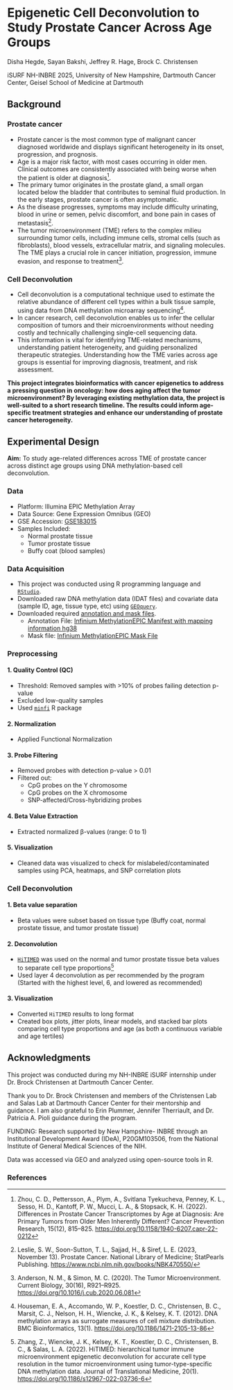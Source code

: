 # Epigenetic Cell Deconvolution to Study Prostate Cancer Across Age Groups
Disha Hegde, Sayan Bakshi, Jeffrey R. Hage, Brock C. Christensen

iSURF NH-INBRE 2025, University of New Hampshire, Dartmouth Cancer Center, Geisel School of Medicine at Dartmouth

## Background
### Prostate cancer
  * Prostate cancer is the most common type of malignant cancer diagnosed worldwide and displays significant heterogeneity in its onset, progression, and prognosis.
  * Age is a major risk factor, with most cases occurring in older men. Clinical outcomes are consistently associated with being worse when the patient is older at diagnosis[^1].
  * The primary tumor originates in the prostate gland, a small organ located below the bladder that contributes to seminal fluid production. In the early stages, prostate cancer is often asymptomatic.
  * As the disease progresses, symptoms may include difficulty urinating, blood in urine or semen, pelvic discomfort, and bone pain in cases of metastasis[^2].
  * The tumor microenvironment (TME) refers to the complex milieu surrounding tumor cells, including immune cells, stromal cells (such as fibroblasts), blood vessels, extracellular matrix, and signaling molecules. The TME plays a crucial role in cancer initiation, progression, immune evasion, and response to treatment[^3]. 

### Cell Deconvolution
  * Cell deconvolution is a computational technique used to estimate the relative abundance of different cell types within a bulk tissue sample, using data from DNA methylation microarray sequencing[^4].
  * In cancer research, cell deconvolution enables us to infer the cellular composition of tumors and their microenvironments without needing costly and technically challenging single-cell sequencing data.
  * This information is vital for identifying TME-related mechanisms, understanding patient heterogeneity, and guiding personalized therapeutic strategies. Understanding how the TME varies across age groups is essential for improving diagnosis, treatment, and risk assessment.

**This project integrates bioinformatics with cancer epigenetics to address a pressing question in oncology: how does aging affect the tumor microenvironment? By leveraging existing methylation data, the project is well-suited to a short research timeline. The results could inform age-specific treatment strategies and enhance our understanding of prostate cancer heterogeneity.**

## Experimental Design 
**Aim:** To study age-related differences across TME of prostate cancer across distinct age groups using DNA methylation-based cell deconvolution. 

### Data
  * Platform: Illumina EPIC Methylation Array
  * Data Source: Gene Expression Omnibus (GEO)
  * GSE Accession: [GSE183015](https://www.ncbi.nlm.nih.gov/geo/query/acc.cgi?acc=GSE183015)
  * Samples Included:
    - Normal prostate tissue
    - Tumor prostate tissue
    - Buffy coat (blood samples)

 ### Data Acquisition
  * This project was conducted using R programming language and [`RStudio`](https://rstudio-education.github.io/hopr/starting.html).
  * Downloaded raw DNA methylation data (IDAT files) and covariate data (sample ID, age, tissue type, etc) using [`GEOquery`](https://bioconductor.org/packages/release/bioc/html/GEOquery.html).
  * Downloaded required [annotation and mask files](https://zwdzwd.github.io/InfiniumAnnotation#human).
    * Annotation File: [Infinium MethylationEPIC Manifest with mapping information hg38](https://github.com/zhou-lab/InfiniumAnnotationV1/raw/main/Anno/EPIC/archive/202209/EPIC.hg38.manifest.tsv.gz)
    * Mask file: [Infinium MethylationEPIC Mask File](https://github.com/zhou-lab/InfiniumAnnotationV1/raw/main/Anno/EPIC/archive/202209/EPIC.hg38.mask.tsv.gz)

### Preprocessing 
#### 1. Quality Control (QC) 
 * Threshold: Removed samples with >10% of probes failing detection p-value
 * Excluded low-quality samples
 * Used [`minfi`](https://bioconductor.org/packages/3.20/bioc/vignettes/minfi/inst/doc/minfi.html) R package

#### 2. Normalization
 * Applied Functional Normalization 

#### 3. Probe Filtering
 * Removed probes with detection p-value > 0.01
 * Filtered out:
   - CpG probes on the Y chromosome
   - CpG probes on the X chromosome
   - SNP-affected/Cross-hybridizing probes

#### 4. Beta Value Extraction
 * Extracted normalized β-values (range: 0 to 1)

#### 5. Visualization
 * Cleaned data was visualized to check for mislabeled/contaminated samples using PCA, heatmaps, and SNP correlation plots

### Cell Deconvolution
#### 1. Beta value separation
 * Beta values were subset based on tissue type (Buffy coat, normal prostate tissue, and tumor prostate tissue)

#### 2. Deconvolution
 * [`HiTIMED`](https://github.com/SalasLab/HiTIMED) was used on the normal and tumor prostate tissue beta values to separate cell type proportions[^5]
 * Used layer 4 deconvolution as per recommended by the program (Started with the highest level, 6, and lowered as recommended)

#### 3. Visualization
 * Converted `HiTIMED` results to long format
 * Created box plots, jitter plots, linear models, and stacked bar plots comparing cell type proportions and age (as both a continuous variable and age tertiles)

## Acknowledgments

This project was conducted during my NH-INBRE iSURF internship under Dr. Brock Christensen at Dartmouth Cancer Center.  

Thank you to Dr. Brock Christensen and members of the Christensen Lab and Salas Lab at Dartmouth Cancer Center for their mentorship and guidance. I am also grateful to Erin Plummer, Jennifer Therriault, and Dr. Patricia A. Pioli guidance during the program.

FUNDING: Research supported by New Hampshire- INBRE through an Institutional Development Award (IDeA), P20GM103506, from the National Institute of General Medical Sciences of the NIH.

Data was accessed via GEO and analyzed using open-source tools in R.


### References
[^1]: Zhou, C. D., Pettersson, A., Plym, A., Svitlana Tyekucheva, Penney, K. L., Sesso, H. D., Kantoff, P. W., Mucci, L. A., & Stopsack, K. H. (2022). Differences in Prostate Cancer Transcriptomes by Age at Diagnosis: Are Primary Tumors from Older Men Inherently Different? Cancer Prevention Research, 15(12), 815–825. https://doi.org/10.1158/1940-6207.capr-22-0212

[^2]: Leslie, S. W., Soon-Sutton, T. L., Sajjad, H., & Siref, L. E. (2023, November 13). Prostate Cancer. National Library of Medicine; StatPearls Publishing. https://www.ncbi.nlm.nih.gov/books/NBK470550/

[^3]: Anderson, N. M., & Simon, M. C. (2020). The Tumor Microenvironment. Current Biology, 30(16), R921–R925. https://doi.org/10.1016/j.cub.2020.06.081

[^4]: Houseman, E. A., Accomando, W. P., Koestler, D. C., Christensen, B. C., Marsit, C. J., Nelson, H. H., Wiencke, J. K., & Kelsey, K. T. (2012). DNA methylation arrays as surrogate measures of cell mixture distribution. BMC Bioinformatics, 13(1). https://doi.org/10.1186/1471-2105-13-86

[^5]: Zhang, Z., Wiencke, J. K., Kelsey, K. T., Koestler, D. C., Christensen, B. C., & Salas, L. A. (2022). HiTIMED: hierarchical tumor immune microenvironment epigenetic deconvolution for accurate cell type resolution in the tumor microenvironment using tumor-type-specific DNA methylation data. Journal of Translational Medicine, 20(1). https://doi.org/10.1186/s12967-022-03736-6

